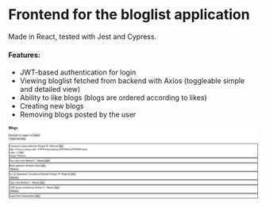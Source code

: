 # Frontend for the bloglist application

Made in React, tested with Jest and Cypress.

#### Features:
* JWT-based authentication for login
* Viewing bloglist fetched from backend with Axios (toggleable simple and detailed view)
* Ability to like blogs (blogs are ordered according to likes)
* Creating new blogs
* Removing blogs posted by the user

![](bloglist-frontend.png)